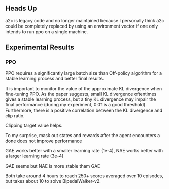 ## Heads Up

a2c is legacy code and no longer maintained because I personally think a2c could be completely replaced by using an environment vector if one only intends to run ppo on a single machine.

## Experimental Results 

### PPO

PPO requires a significantly large batch size than Off-policy algorithm for a stable learning process and better final results.

It is important to monitor the value of the approximate KL divergence when fine-tuning PPO. As the paper suggests, small KL divergence oftentimes gives a stable learning process, but a tiny KL divergence may impair the final performance (during my experiment, 0.01 is a good threshold). Furthermore, there is a positive correlation between the KL divergence and clip ratio.

Clipping target value helps.

To my surprise, mask out states and rewards after the agent encounters a done does not improve performance

GAE works better with a smaller learning rate (1e-4), NAE works better with a larger learning rate (3e-4)

GAE seems but NAE is more stable tham GAE

Both take around 4 hours to reach 250+ scores averaged over 10 episodes, but takes about 10 to solve BipedalWalker-v2.